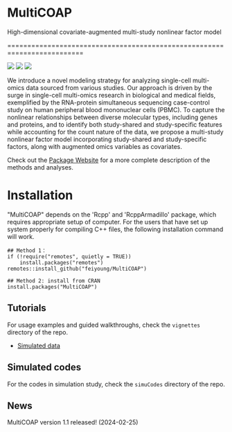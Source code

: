# MultiCOAP
High-dimensional covariate-augmented multi-study nonlinear factor model

=========================================================================
<!-- badges: start -->

[![](https://www.r-pkg.org/badges/version-ago/MultiCOAP)](https://cran.r-project.org/package=MultiCOAP)
[![](https://cranlogs.r-pkg.org/badges/MultiCOAP?color=orange)](https://cran.r-project.org/package=MultiCOAP)
[![](https://cranlogs.r-pkg.org/badges/grand-total/MultiCOAP?color=orange)](https://cran.r-project.org/package=MultiCOAP)
<!-- badges: end -->


We introduce a novel modeling strategy for analyzing single-cell multi-omics data sourced from various studies. Our approach is driven by the surge in single-cell multi-omics research in biological and medical fields, exemplified by the RNA-protein simultaneous sequencing case-control study on human peripheral blood mononuclear cells (PBMC). To capture the nonlinear relationships between diverse molecular types, including genes and proteins, and to identify both study-shared and study-specific features while accounting for the count nature of the data, we propose a multi-study nonlinear factor model incorporating study-shared and study-specific factors, along with augmented omics variables as covariates. 



Check out the  [Package Website](https://feiyoung.github.io/MultiCOAP/index.html) for a more complete description of the methods and analyses. 

# Installation
"MultiCOAP" depends on the 'Rcpp' and 'RcppArmadillo' package, which requires appropriate setup of computer. For the users that have set up system properly for compiling C++ files, the following installation command will work.
```{Rmd}
## Method 1：
if (!require("remotes", quietly = TRUE))
    install.packages("remotes")
remotes::install_github("feiyoung/MultiCOAP")

## Method 2: install from CRAN
install.packages("MultiCOAP")

```



## Tutorials
For usage examples and guided walkthroughs, check the `vignettes` directory of the repo. 

* [Simulated data](https://feiyoung.github.io/MultiCOAP/articles/MultiCOAPsimu.html)

## Simulated codes
For the codes in simulation study, check the `simuCodes` directory of the repo.


## News

MultiCOAP version 1.1 released! (2024-02-25) 


